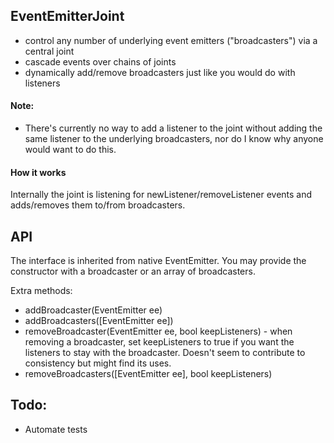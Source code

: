 ## EventEmitterJoint

- control any number of underlying event emitters ("broadcasters") via a central joint
- cascade events over chains of joints
- dynamically add/remove broadcasters just like you would do with listeners

#### Note:
- There's currently no way to add a listener to the joint without adding the same listener to the underlying broadcasters, nor do I know
why anyone would want to do this.   

#### How it works
Internally the joint is listening for newListener/removeListener events and adds/removes them to/from broadcasters.

## API

The interface is inherited from native EventEmitter.
You may provide the constructor with a broadcaster or an array of broadcasters.

Extra methods:

- addBroadcaster(EventEmitter ee)
- addBroadcasters([EventEmitter ee])
- removeBroadcaster(EventEmitter ee, bool keepListeners) - when removing a broadcaster, set keepListeners to true if you want the listeners to stay with the broadcaster. Doesn't seem to contribute to consistency but might find its uses.
- removeBroadcasters([EventEmitter ee], bool keepListeners)

## Todo:
- Automate tests